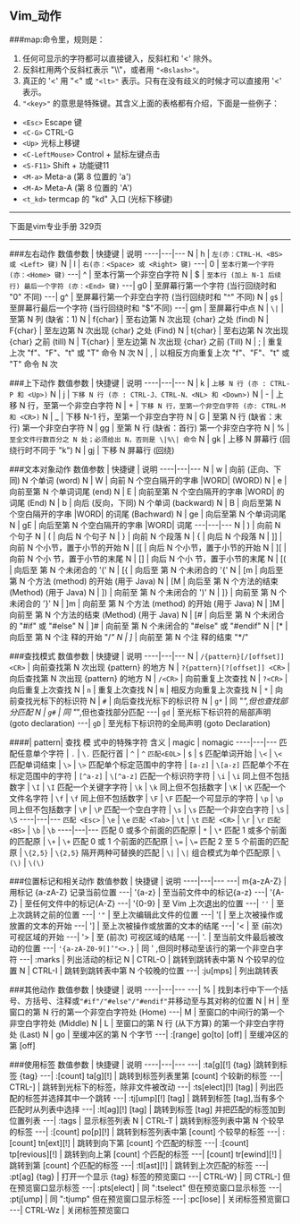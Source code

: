 ## Vim_动作

###map:命令里，规则是：
 1. 任何可显示的字符都可以直接键入，反斜杠和 '\<' 除外。
 2. 反斜杠用两个反斜杠表示 "\\\\"，或者用 `"<Bslash>"`。
 3. 真正的 '\<' 用 "\<" 或 `"<lt>"`  表示。只有在没有歧义的时候才可以直接用 '\<' 表示。
 4. `"<key>"` 的意思是特殊键。其含义上面的表格都有介绍，下面是一些例子：
  - `<Esc>` Escape 键
  - `<C-G>` CTRL-G
  - `<Up>` 光标上移键
  - `<C-LeftMouse>` Control + 鼠标左键点击
  - `<S-F11>` Shift + 功能键11
  - `<M-a>` Meta-a (第 8 位置的 'a')
  - `<M-A>` Meta-A (第 8 位置的 'A')
  - `<t_kd>` termcap 的 "kd" 入口 (光标下移键)
  
------------

下面是vim专业手册 329页

-------------

###左右动作
数值参数 | 快捷键 | 说明
----|---|---
N | h | `左(亦：CTRL-H、<BS> 或 <Left> 键)`
N | l | `右(亦：<Space> 或 <Right> 键)`
---| 0 | `至本行第一个字符 (亦：<Home> 键)`
---| ^ | 至本行第一个非空白字符
N | $ | `至本行 (加上 N-1 后续行) 最后一个字符 (亦：<End> 键)`
---| g0 | 至屏幕行第一个字符 (当行回绕时和 "0" 不同)
---| g^ | 至屏幕行第一个非空白字符 (当行回绕时和 "^" 不同)
N | `g$` | 至屏幕行最后一个字符 (当行回绕时和 "$"不同)
---| gm | 至屏幕行中点
N | `\|` | 至第 N 列 (缺省：1)
N | f{char} | 至右边第 N 次出现 {char} 之处 (find)
N | F{char} | 至左边第 N 次出现 {char} 之处 (Find)
N | t{char} | 至右边第 N 次出现 {char} 之前 (till)
N | T{char} | 至左边第 N 次出现 {char} 之前 (Till)
N | ; | 重复上次 "f"、"F"、"t" 或 "T" 命令 N 次
N | , | 以相反方向重复上次 "f"、"F"、"t" 或 "T" 命令 N 次


###上下动作
数值参数 | 快捷键 | 说明
----|---|---
N | k | `上移 N 行 (亦 : CTRL-P 和 <Up>)`
N | j | `下移 N 行 (亦 : CTRL-J、CTRL-N、<NL> 和 <Down>)`
N | - | 上移 N 行，至第一个非空白字符
N | + | `下移 N 行，至第一个非空白字符 (亦: CTRL-M 和 <CR>)`
N | _ | 下移 N-1 行，至第一个非空白字符
N | G | 至第 N 行 (缺省：末行) 第一个非空白字符
N | gg | 至第 N 行 (缺省：首行) 第一个非空白字符
N | % | `至全文件行数百分之 N 处；必须给出 N，否则是 \|%\| 命令`
N | gk | 上移 N 屏幕行 (回绕行时不同于 "k")
N | gj | 下移 N 屏幕行 (回绕)


###文本对象动作
数值参数 | 快捷键 | 说明
----|---|---
N | w | 向前 (正向、下同) N 个单词 (word)
N | W | 向前 N 个空白隔开的字串 \|WORD\| (WORD)
N | e | 向前至第 N 个单词词尾 (end)
N | E | 向前至第 N 个空白隔开的字串 \|WORD\| 的词尾 (End)
N | b | 向后 (反向，下同) N 个单词 (backward)
N | B | 向后至第 N 个空白隔开的字串 \|WORD\| 的词尾 (Bachward)
N | ge | 向后至第 N 个单词词尾
N | gE | 向后至第 N 个空白隔开的字串 \|WORD\| 词尾 
---|---|---
N | ) | 向前 N 个句子
N | ( | 向后 N 个句子
N | } | 向前 N 个段落
N | { | 向后 N 个段落
N | ]] | 向前 N 个小节，置于小节的开始
N | [[ | 向后 N 个小节，置于小节的开始
N | ][ | 向前 N 个小 节，置于小节的末尾
N | [] | 向后 N 个小 节，置于小节的末尾
N | [( | 向后至 第 N 个未闭合的 '('
N | [{ | 向后至 第 N 个未闭合的 '{'
N | [m | 向后至 第 N 个方法 (method) 的开始 (用于 Java)
N | [M | 向后至 第 N 个方法的结束 (Method) (用于 Java)
N | ]) | 向前至 第 N 个未闭合的 ')'
N | ]} | 向前至 第 N 个未闭合的 '}'
N | ]m | 向前至 第 N 个方法 (method) 的开始 (用于 Java)
N | ]M | 向前至 第 N 个方法的结束 (Method) (用于 Java)
N | [# | 向后至 第 N 个未闭合的 "#if" 或 "#else"
N | ]# | 向前至 第 N 个未闭合的 "#else" 或 "#endif"
N | [* | 向后至 第 N 个注 释的开始 "/*"
N | ]* | 向前至 第 N 个注 释的结束 "*/"

###查找模式
数值参数 | 快捷键 | 说明
----|---|---
N | `/{pattern}[/[offset]] <CR>` | 向前查找第 N 次出现 {pattern} 的地方
N | `?{pattern}[?[offset]] <CR>` | 向后查找第 N 次出现 {pattern} 的地方
N | `/<CR>` | 向前重复上次查找
N | `?<CR>` | 向后重复上次查找
N | `n` | 重复上次查找
N | `N` | 相反方向重复上次查找
N | `*` | 向前查找光标下的标识符
N | `#` | 向后查找光标下的标识符
N | `g*` | 同 "*",但也查找部分匹配
N | `g#` | 同 "*",但也查找部分匹配
---| `gd` | 至光标下标识符的局部声明 (goto declaration)
---| `gD` | 至光标下标识符的全局声明 (goto Declaration)

####| pattern| 查找 模 式中的特殊字符
含义 | magic | nomagic
----|---|---
匹配任意单个字符 | `.` | `\.`
匹配行首 | `^` | `^`
`匹配<EOL>` | `$` | `$`
匹配单词开始 | `\<` | `\<`
匹配单词结束 | `\>` | `\>`
匹配单个标定范围中的字符 | `[a-z]` | `\[a-z]`
匹配单个不在标定范围中的字符 | `[^a-z]` | `\[^a-z]`
匹配一个标识符字符 | `\i` | `\i`
同上但不包括数字 | `\I` | `\I`
匹配一个关键字字符 | `\k` | `\k`
同上但不包括数字 | `\K` | `\K`
匹配一个文件名字符 | `\f` | `\f`
同上但不包括数字 | `\F` | `\F`
匹配一个可显示的字符 | `\p` | `\p`
同上但不包括数字 | `\P` | `\P`
匹配一个空白字符 | `\s` | `\s`
匹配一个非空白字符 | `\S` | `\S`
----|---|---
`匹配 <Esc>` | `\e` | `\e`
`匹配 <Tab>` | `\t` | `\t`
`匹配 <CR>` | `\r` | `\r`
`匹配 <BS>` | `\b` | `\b`
----|---|---
匹配 0 或多个前面的匹配原 | `*` | `\*`
匹配 1 或多个前面的匹配原 | `\+` | `\+`
匹配 0 或 1 个前面的匹配原 | `\=` | `\=`
匹配 2 至 5 个前面的匹配原 | `\{2,5}` | `\{2,5}`
隔开两种可替换的匹配 | `\|` | `\|`
组合模式为单个匹配原 | `\(\)` | `\(\)`

###位置标记和相关动作
数值参数 | 快捷键 | 说明
----|---|---
---| m{a-zA-Z} | 用标记 {a-zA-Z} 记录当前位置
---| '{a-z} | 至当前文件中的标记{a-z}
---| '{A-Z} | 至任何文件中的标记{A-Z}
---| '{0-9} | 至 Vim 上次退出的位置
---| `''` | 至上次跳转之前的位置
---| `'"` | 至上次编辑此文件的位置
---| '[ | 至上次被操作或放置的文本的开始
---| '] | 至上次被操作或放置的文本的结尾
---| '< | 至 (前次) 可视区域的开始
---| '> | 至 (前次) 可视区域的结尾
---| '. | 至当前文件最后被改动的位置
---| `'{a-zA-Z0-9[]’"<>.}` | 同 ' ,但同时移动至该行的第一个非空白字符
---| :marks | 列出活动的标记
N | CTRL-O | 跳转到跳转表中第 N 个较早的位置
N | CTRL-I | 跳转到跳转表中第 N 个较晚的位置
---| :ju[mps] | 列出跳转表

###其他动作
数值参数 | 快捷键 | 说明
----|---|---
---| % | 找到本行中下一个括号、方括号、注释或`"#if"/"#else"/"#endif"`并移动至与其对称的位置
N | H | 至窗口的第 N 行的第一个非空白字符处 (Home)
---| M | 至窗口的中间行的第一个非空白字符处 (Middle)
N | L | 至窗口的第 N 行 (从下方算) 的第一个非空白字符处 (Last)
N | go | 至缓冲区的第 N 个字节
---| :[range] go[to] [off] | 至缓冲区的第 [off] 

###使用标签
数值参数 | 快捷键 | 说明
----|---|---
---| :ta[g][!] {tag} |跳转到标签 {tag}
---| :[count] ta[g][!] | 跳转到标签列表里第 [count] 个较新的标签
---| CTRL-] | 跳转到光标下的标签，除非文件被改动
---| :ts[elect][!] [tag] | 列出匹配的标签并选择其中一个跳转
---| :tj[ump][!] [tag] | 跳转到标签 [tag],当有多个匹配时从列表中选择
---| :lt[ag][!] [tag] | 跳转到标签 [tag] 并把匹配的标签加到位置列表
---| :tags | 显示标签列表
N | CTRL-T | 跳转到标签列表中第 N 个较早的标签
---| :[count] po[p][!] | 跳转到标签列表中第 [count] 个较早的标签
---| :[count] tn[ext][!] | 跳转到向下第 [count] 个匹配的标签
---| :[count] tp[revious][!] | 跳转到向上第 [count] 个匹配的标签
---| [count] tr[ewind][!] | 跳转到第 [count] 个匹配的标签
---| :tl[ast][!] | 跳转到上次匹配的标签
---| :pt[ag] {tag} | 打开一个显示 {tag} 标签的预览窗口
---| CTRL-W} | 同 CTRL-] 但在预览窗口显示标签
---| :pts[elect] | 同 ":tselect" 但在预览窗口显示标签
---| :ptj[ump] | 同 ":tjump" 但在预览窗口显示标签
---| :pc[lose] | 关闭标签预览窗口
---| CTRL-Wz | 关闭标签预览窗口

